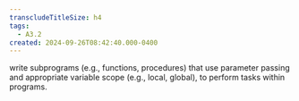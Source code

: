 ```yaml
---
transcludeTitleSize: h4
tags:
  - A3.2
created: 2024-09-26T08:42:40.000-0400
---
```

write subprograms (e.g., functions, procedures) that use parameter passing and appropriate variable scope (e.g., local, global), to perform tasks within programs.